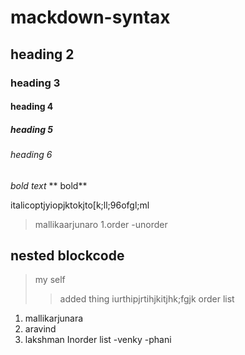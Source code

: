 # mackdown-syntax
## heading 2
### heading 3
#### heading 4
##### heading 5
###### heading 6
*bold text*
** bold**

italicoptjyiopjktokjto[k;ll;96ofgl;ml
> mallikaarjunaro
1.order
-unorder
## nested blockcode
> my self
>> added thing
iurthipjrtihjkitjhk;fgjk
order list
 1. mallikarjunara
 2. aravind
 3. lakshman 
 Inorder list
 -venky
 -phani
 


 
